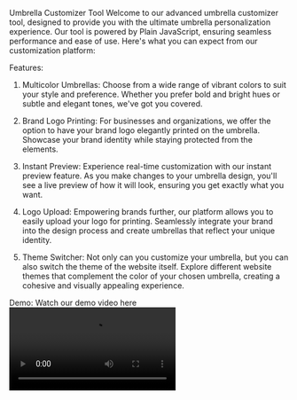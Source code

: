 Umbrella Customizer Tool
Welcome to our advanced umbrella customizer tool, designed to provide you with the ultimate umbrella personalization experience. Our tool is powered by Plain JavaScript, ensuring seamless performance and ease of use. Here's what you can expect from our customization platform:

Features:

1. Multicolor Umbrellas:
   Choose from a wide range of vibrant colors to suit your style and preference. Whether you prefer bold and bright hues or subtle and elegant tones, we've got you covered.

2. Brand Logo Printing:
   For businesses and organizations, we offer the option to have your brand logo elegantly printed on the umbrella. Showcase your brand identity while staying protected from the elements.

3. Instant Preview:
   Experience real-time customization with our instant preview feature. As you make changes to your umbrella design, you'll see a live preview of how it will look, ensuring you get exactly what you want.

4. Logo Upload:
   Empowering brands further, our platform allows you to easily upload your logo for printing. Seamlessly integrate your brand into the design process and create umbrellas that reflect your unique identity.

5. Theme Switcher:
   Not only can you customize your umbrella, but you can also switch the theme of the website itself. Explore different website themes that complement the color of your chosen umbrella, creating a cohesive and visually appealing experience.

Demo:
Watch our demo video here
<video src="https://github.com/manavarora17/umbrella-customiser/assets/54063851/2d646399-78f4-4a2c-852c-ed7c51b1a0bf" />
Experience the power of personalization with our umbrella customizer tool. Whether you're looking to add a splash of color to your own rainy days or showcase your brand in style, our platform makes it easy and enjoyable. Start customizing your umbrella today!
